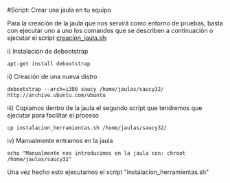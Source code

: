 #Script: Crear una jaula en tu equipo

Para la creación de la jaula que nos servirá como entorno de pruebas, basta con ejecutar uno a uno los comandos que se describen a continuación o ejecutar el script [creacion_jaula.sh](): 

i) Instalación de debootstrap

```apt-get install debootstrap```

ii) Creación de una nueva distro

```debootstrap --arch=i386 saucy /home/jaulas/saucy32/ http://archive.ubuntu.com/ubuntu```

iii) Copiamos dentro de la jaula el segundo script que tendremos que ejecutar para facilitar el proceso

```cp instalacion_herramientas.sh /home/jaulas/saucy32/```

iv) Manualmente entramos en la jaula

```echo "Manualmente nos introducimos en la jaula con: chroot /home/jaulas/saucy32"```

Una vez hecho esto ejecutamos el script "instalacion_herramientas.sh"
